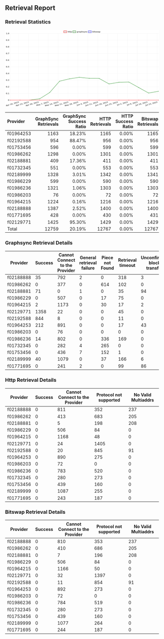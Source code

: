 ## Retrieval Report
### Retrieval Statistics
<img src="https://raw.githubusercontent.com/data-preservation-programs/filplus-checker-assets/main/filecoin-project/filecoin-plus-large-datasets/issues/1276/1690404042218.png"/>

| Provider  | GraphSync Retrievals | GraphSync Success Ratio | HTTP Retrievals | HTTP Success Ratio | Bitswap Retrievals | Bitswap Success Ratio |
| :-------- | -------------------: | ----------------------: | --------------: | -----------------: | -----------------: | --------------------: |
| f01964253 |                 1163 |                  18.23% |            1165 |              0.00% |               1165 |                 0.00% |
| f02192588 |                  954 |                  88.47% |             956 |              0.00% |                956 |                 0.00% |
| f01753456 |                  596 |                   0.00% |             599 |              0.00% |                599 |                 0.00% |
| f01986262 |                 1298 |                   0.00% |            1301 |              0.00% |               1301 |                 0.00% |
| f02188881 |                  409 |                  17.36% |             411 |              0.00% |                411 |                 0.00% |
| f01732345 |                  551 |                   0.00% |             553 |              0.00% |                553 |                 0.00% |
| f02189999 |                 1328 |                   3.01% |            1342 |              0.00% |               1341 |                 0.00% |
| f01986229 |                  599 |                   0.00% |             590 |              0.00% |                590 |                 0.00% |
| f01986236 |                 1321 |                   1.06% |            1303 |              0.00% |               1303 |                 0.00% |
| f01986203 |                   76 |                   0.00% |              72 |              0.00% |                 72 |                 0.00% |
| f01964215 |                 1224 |                   0.16% |            1216 |              0.00% |               1216 |                 0.00% |
| f02188888 |                 1387 |                   2.52% |            1400 |              0.00% |               1400 |                 0.00% |
| f01771695 |                  428 |                   0.00% |             430 |              0.00% |                431 |                 0.00% |
| f02129771 |                 1425 |                  95.30% |            1429 |              0.00% |               1429 |                 0.00% |
| Total     |                12759 |                  20.19% |           12767 |              0.00% |              12767 |                 0.00% |

### Graphsync Retrieval Details
| Provider  | Success | Cannot Connect to the Provider | General retrieval failure | Piece not Found | Retrieval timeout | Unconfirmed block transfer | No Valid Multiaddrs |
| --------- | ------- | ------------------------------ | ------------------------- | --------------- | ----------------- | -------------------------- | ------------------- |
| f02188888 | 35      | 792                            | 2                         | 0               | 318               | 3                          | 237                 |
| f01986262 | 0       | 377                            | 0                         | 614             | 102               | 0                          | 205                 |
| f02188881 | 71      | 0                              | 1                         | 0               | 35                | 94                         | 208                 |
| f01986229 | 0       | 507                            | 0                         | 17              | 75                | 0                          | 0                   |
| f01964215 | 2       | 1173                           | 0                         | 30              | 17                | 2                          | 0                   |
| f02129771 | 1358    | 22                             | 0                         | 0               | 45                | 0                          | 0                   |
| f02192588 | 844     | 8                              | 0                         | 0               | 11                | 0                          | 91                  |
| f01964253 | 212     | 891                            | 0                         | 0               | 17                | 43                         | 0                   |
| f01986203 | 0       | 76                             | 0                         | 0               | 0                 | 0                          | 0                   |
| f01986236 | 14      | 802                            | 0                         | 336             | 169               | 0                          | 0                   |
| f01732345 | 0       | 282                            | 4                         | 265             | 0                 | 0                          | 0                   |
| f01753456 | 0       | 436                            | 7                         | 152             | 1                 | 0                          | 0                   |
| f02189999 | 40      | 1079                           | 0                         | 37              | 166               | 6                          | 0                   |
| f01771695 | 0       | 241                            | 2                         | 0               | 99                | 86                         | 0                   |

### Http Retrieval Details
| Provider  | Success | Cannot Connect to the Provider | Protocol not supported | No Valid Multiaddrs |
| --------- | ------- | ------------------------------ | ---------------------- | ------------------- |
| f02188888 | 0       | 811                            | 352                    | 237                 |
| f01986262 | 0       | 413                            | 683                    | 205                 |
| f02188881 | 0       | 5                              | 198                    | 208                 |
| f01986229 | 0       | 506                            | 84                     | 0                   |
| f01964215 | 0       | 1168                           | 48                     | 0                   |
| f02129771 | 0       | 24                             | 1405                   | 0                   |
| f02192588 | 0       | 20                             | 845                    | 91                  |
| f01964253 | 0       | 890                            | 275                    | 0                   |
| f01986203 | 0       | 72                             | 0                      | 0                   |
| f01986236 | 0       | 783                            | 520                    | 0                   |
| f01732345 | 0       | 280                            | 273                    | 0                   |
| f01753456 | 0       | 439                            | 160                    | 0                   |
| f02189999 | 0       | 1087                           | 255                    | 0                   |
| f01771695 | 0       | 243                            | 187                    | 0                   |

### Bitswap Retrieval Details
| Provider  | Success | Cannot Connect to the Provider | Protocol not supported | No Valid Multiaddrs |
| --------- | ------- | ------------------------------ | ---------------------- | ------------------- |
| f02188888 | 0       | 810                            | 353                    | 237                 |
| f01986262 | 0       | 410                            | 686                    | 205                 |
| f02188881 | 0       | 7                              | 196                    | 208                 |
| f01986229 | 0       | 506                            | 84                     | 0                   |
| f01964215 | 0       | 1166                           | 50                     | 0                   |
| f02129771 | 0       | 32                             | 1397                   | 0                   |
| f02192588 | 0       | 11                             | 854                    | 91                  |
| f01964253 | 0       | 892                            | 273                    | 0                   |
| f01986203 | 0       | 72                             | 0                      | 0                   |
| f01986236 | 0       | 784                            | 519                    | 0                   |
| f01732345 | 0       | 280                            | 273                    | 0                   |
| f01753456 | 0       | 439                            | 160                    | 0                   |
| f02189999 | 0       | 1077                           | 264                    | 0                   |
| f01771695 | 0       | 244                            | 187                    | 0                   |
